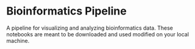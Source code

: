 # Bioinformatics Pipeline
A pipeline for visualizing and analyzing bioinformatics data.
These notebooks are meant to be downloaded and used modified on your local machine.
